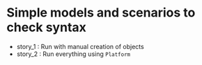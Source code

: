 # Simple models and scenarios to check syntax

- story_1 : Run with manual creation of objects
- story_2 : Run everything using `Platform`
